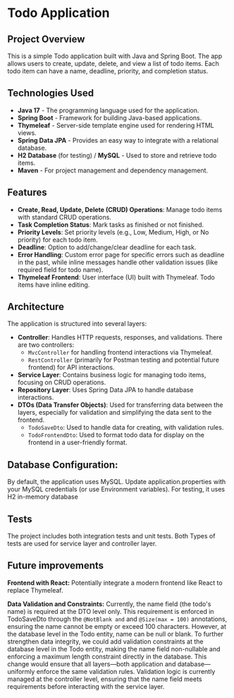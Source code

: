 # Todo Application

## Project Overview
This is a simple Todo application built with Java and Spring Boot.
The app allows users to create, update, delete, and view a list of todo items. Each todo item can have a name, deadline, priority, and completion status.

## Technologies Used
- **Java 17** - The programming language used for the application.
- **Spring Boot** - Framework for building Java-based applications.
- **Thymeleaf** - Server-side template engine used for rendering HTML views.
- **Spring Data JPA** - Provides an easy way to integrate with a relational database.
- **H2 Database** (for testing) / **MySQL** - Used to store and retrieve todo items.
- **Maven** - For project management and dependency management.

## Features
- **Create, Read, Update, Delete (CRUD) Operations**: Manage todo items with standard CRUD operations.
- **Task Completion Status**: Mark tasks as finished or not finished.
- **Priority Levels**: Set priority levels (e.g., Low, Medium, High, or No priority) for each todo item.
- **Deadline**: Option to add/change/clear deadline for each task.
- **Error Handling**: Custom error page for specific errors such as deadline in the past, while inline messages handle other validation issues (like required field for todo name).
- **Thymeleaf Frontend**: User interface (UI) built with Thymeleaf. Todo items have inline editing.

## Architecture
The application is structured into several layers:
- **Controller**: Handles HTTP requests, responses, and validations. There are two controllers:
    - `MvcController` for handling frontend interactions via Thymeleaf.
    - `RestController` (primarily for Postman testing and potential future frontend) for API interactions.
- **Service Layer**: Contains business logic for managing todo items, focusing on CRUD operations.
- **Repository Layer**: Uses Spring Data JPA to handle database interactions.
- **DTOs (Data Transfer Objects)**: Used for transferring data between the layers, especially for validation and simplifying the data sent to the frontend.
    - `TodoSaveDto`: Used to handle data for creating, with validation rules.
    - `TodoFrontendDto`: Used to format todo data for display on the frontend in a user-friendly format.

## Database Configuration:
By default, the application uses MySQL.
Update application.properties with your MySQL credentials (or use Environment variables).
For testing, it uses H2 in-memory database

## Tests
The project includes both integration tests and unit tests.
Both Types of tests are used for service layer and controller layer.

## Future improvements
**Frontend with React:** Potentially integrate a modern frontend like React to replace Thymeleaf.

**Data Validation and Constraints:** Currently, the name field (the todo's name) is required at the DTO level only.
This requirement is enforced in TodoSaveDto through the `@NotBlank and` and `@Size(max = 100)` annotations, ensuring the name cannot be empty or exceed 100 characters. However, at the database level in the Todo entity, name can be null or blank.
To further strengthen data integrity, we could add validation constraints at the database level in the Todo entity, making the name field non-nullable and enforcing a maximum length constraint directly in the database.
This change would ensure that all layers—both application and database—uniformly enforce the same validation rules.
Validation logic is currently managed at the controller level, ensuring that the name field meets requirements before interacting with the service layer.
